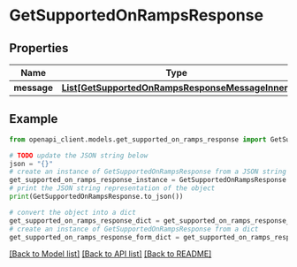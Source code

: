 # GetSupportedOnRampsResponse


## Properties

Name | Type | Description | Notes
------------ | ------------- | ------------- | -------------
**message** | [**List[GetSupportedOnRampsResponseMessageInner]**](GetSupportedOnRampsResponseMessageInner.md) |  | 

## Example

```python
from openapi_client.models.get_supported_on_ramps_response import GetSupportedOnRampsResponse

# TODO update the JSON string below
json = "{}"
# create an instance of GetSupportedOnRampsResponse from a JSON string
get_supported_on_ramps_response_instance = GetSupportedOnRampsResponse.from_json(json)
# print the JSON string representation of the object
print(GetSupportedOnRampsResponse.to_json())

# convert the object into a dict
get_supported_on_ramps_response_dict = get_supported_on_ramps_response_instance.to_dict()
# create an instance of GetSupportedOnRampsResponse from a dict
get_supported_on_ramps_response_form_dict = get_supported_on_ramps_response.from_dict(get_supported_on_ramps_response_dict)
```
[[Back to Model list]](../README.md#documentation-for-models) [[Back to API list]](../README.md#documentation-for-api-endpoints) [[Back to README]](../README.md)


